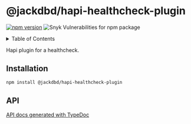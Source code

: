# @jackdbd/hapi-healthcheck-plugin

[![npm version](https://badge.fury.io/js/@jackdbd%2Fhapi-healthcheck-plugin.svg)](https://badge.fury.io/js/@jackdbd%2Fhapi-healthcheck-plugin)
![Snyk Vulnerabilities for npm package](https://img.shields.io/snyk/vulnerabilities/npm/@jackdbd%2Fhapi-healthcheck-plugin)

<!-- START doctoc generated TOC please keep comment here to allow auto update -->
<!-- DON'T EDIT THIS SECTION, INSTEAD RE-RUN doctoc TO UPDATE -->
<details><summary>Table of Contents</summary>

- [Installation](#installation)
- [API](#api)

<!-- END doctoc generated TOC please keep comment here to allow auto update -->
</details>

Hapi plugin for a healthcheck.
## Installation

```sh
npm install @jackdbd/hapi-healthcheck-plugin
```

## API

[API docs generated with TypeDoc](https://jackdbd.github.io/matsuri/hapi-healthcheck-plugin/)
